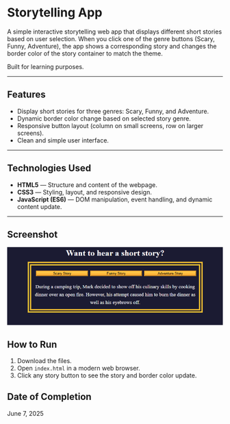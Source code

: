 # Storytelling App

A simple interactive storytelling web app that displays different short stories based on user selection. When you click one of the genre buttons (Scary, Funny, Adventure), the app shows a corresponding story and changes the border color of the story container to match the theme.

Built for learning purposes.

---

## Features

- Display short stories for three genres: Scary, Funny, and Adventure.
- Dynamic border color change based on selected story genre.
- Responsive button layout (column on small screens, row on larger screens).
- Clean and simple user interface.

---

## Technologies Used

- **HTML5** — Structure and content of the webpage.
- **CSS3** — Styling, layout, and responsive design.
- **JavaScript (ES6)** — DOM manipulation, event handling, and dynamic content update.

---

## Screenshot

![Storytelling App Screenshot](scsh-01.png)

## How to Run

1. Download the files.
2. Open `index.html` in a modern web browser.
3. Click any story button to see the story and border color update.



## Date of Completion

June 7, 2025

